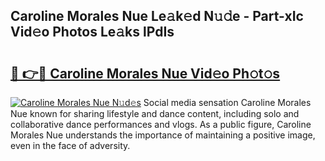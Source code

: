 ## Caroline Morales Nue Le𝚊k𝚎d N𝚞𝚍e - Part-xIc Vid𝚎o Photos Le𝚊ks lPdIs

# <h2><a href="http://fba723.evod.top/?m=Caroline+Morales+Nue">🔗 👉🔴 Caroline Morales Nue Vid𝚎o Ph𝚘t𝚘s</a></h2>

[![Caroline Morales Nue N𝚞d𝚎s](https://i.imgur.com/8V9OHl7.gif)](http://fba723.evod.top/?m=Caroline+Morales+Nue)
Social media sensation Caroline Morales Nue known for sharing lifestyle and dance content, including solo and collaborative dance performances and vlogs. As a public figure, Caroline Morales Nue understands the importance of maintaining a positive image, even in the face of adversity. 
